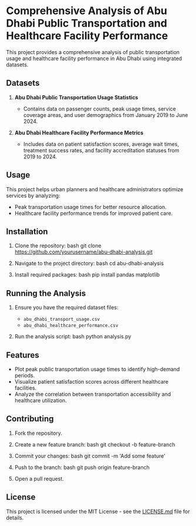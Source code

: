 # Comprehensive Analysis of Abu Dhabi Public Transportation and Healthcare Facility Performance

This project provides a comprehensive analysis of public transportation usage and healthcare facility performance in Abu Dhabi using integrated datasets.

## Datasets

1. **Abu Dhabi Public Transportation Usage Statistics**
   - Contains data on passenger counts, peak usage times, service coverage areas, and user demographics from January 2019 to June 2024.

2. **Abu Dhabi Healthcare Facility Performance Metrics**
   - Includes data on patient satisfaction scores, average wait times, treatment success rates, and facility accreditation statuses from 2019 to 2024.

## Usage

This project helps urban planners and healthcare administrators optimize services by analyzing:
- Peak transportation usage times for better resource allocation.
- Healthcare facility performance trends for improved patient care.

## Installation

1. Clone the repository:
   bash
   git clone https://github.com/yourusername/abu-dhabi-analysis.git
   
2. Navigate to the project directory:
   bash
   cd abu-dhabi-analysis
   
3. Install required packages:
   bash
   pip install pandas matplotlib
   

## Running the Analysis

1. Ensure you have the required dataset files:
   - `abu_dhabi_transport_usage.csv`
   - `abu_dhabi_healthcare_performance.csv`

2. Run the analysis script:
   bash
   python analysis.py
   

## Features

- Plot peak public transportation usage times to identify high-demand periods.
- Visualize patient satisfaction scores across different healthcare facilities.
- Analyze the correlation between transportation accessibility and healthcare utilization.

## Contributing

1. Fork the repository.
2. Create a new feature branch:
   bash
   git checkout -b feature-branch
   
3. Commit your changes:
   bash
   git commit -m 'Add some feature'
   
4. Push to the branch:
   bash
   git push origin feature-branch
   
5. Open a pull request.

## License

This project is licensed under the MIT License - see the [LICENSE.md](LICENSE.md) file for details.